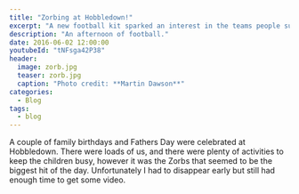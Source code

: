 ```yaml
---
title: "Zorbing at Hobbledown!"
excerpt: "A new football kit sparked an interest in the teams people support!"
description: "An afternoon of football."
date: 2016-06-02 12:00:00
youtubeId: "tNFsga42P38"
header:
  image: zorb.jpg
  teaser: zorb.jpg
  caption: "Photo credit: **Martin Dawson**"
categories:
  - Blog
tags:
  - blog
---
```

A couple of family birthdays and Fathers Day were celebrated at Hobbledown.
There were loads of us, and there were plenty of activities to keep the children busy, however it was the Zorbs that seemed to be the biggest hit of the day.
Unfortunately I had to disappear early but still had enough time to get some video.
